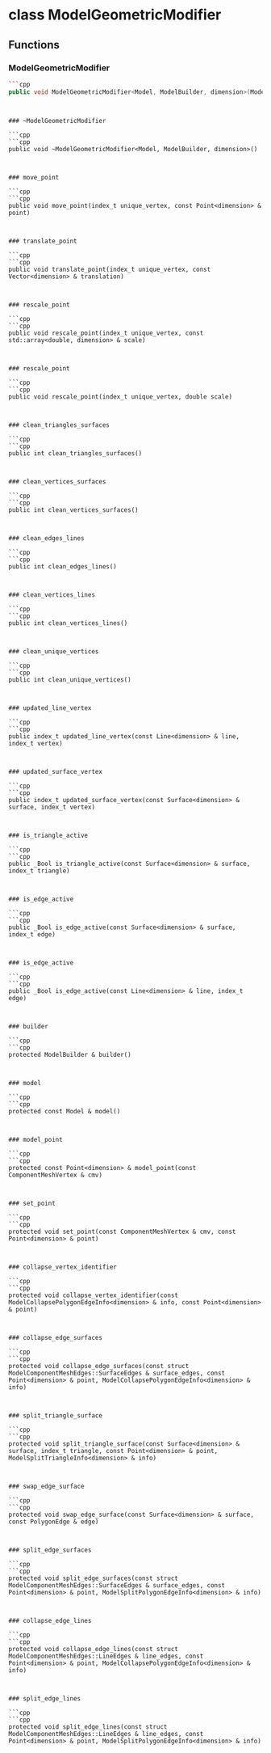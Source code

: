 # class ModelGeometricModifier


## Functions

### ModelGeometricModifier

```cpp
```cpp
public void ModelGeometricModifier<Model, ModelBuilder, dimension>(Model & model)
```
```


### ~ModelGeometricModifier

```cpp
```cpp
public void ~ModelGeometricModifier<Model, ModelBuilder, dimension>()
```
```


### move_point

```cpp
```cpp
public void move_point(index_t unique_vertex, const Point<dimension> & point)
```
```


### translate_point

```cpp
```cpp
public void translate_point(index_t unique_vertex, const Vector<dimension> & translation)
```
```


### rescale_point

```cpp
```cpp
public void rescale_point(index_t unique_vertex, const std::array<double, dimension> & scale)
```
```


### rescale_point

```cpp
```cpp
public void rescale_point(index_t unique_vertex, double scale)
```
```


### clean_triangles_surfaces

```cpp
```cpp
public int clean_triangles_surfaces()
```
```


### clean_vertices_surfaces

```cpp
```cpp
public int clean_vertices_surfaces()
```
```


### clean_edges_lines

```cpp
```cpp
public int clean_edges_lines()
```
```


### clean_vertices_lines

```cpp
```cpp
public int clean_vertices_lines()
```
```


### clean_unique_vertices

```cpp
```cpp
public int clean_unique_vertices()
```
```


### updated_line_vertex

```cpp
```cpp
public index_t updated_line_vertex(const Line<dimension> & line, index_t vertex)
```
```


### updated_surface_vertex

```cpp
```cpp
public index_t updated_surface_vertex(const Surface<dimension> & surface, index_t vertex)
```
```


### is_triangle_active

```cpp
```cpp
public _Bool is_triangle_active(const Surface<dimension> & surface, index_t triangle)
```
```


### is_edge_active

```cpp
```cpp
public _Bool is_edge_active(const Surface<dimension> & surface, index_t edge)
```
```


### is_edge_active

```cpp
```cpp
public _Bool is_edge_active(const Line<dimension> & line, index_t edge)
```
```


### builder

```cpp
```cpp
protected ModelBuilder & builder()
```
```


### model

```cpp
```cpp
protected const Model & model()
```
```


### model_point

```cpp
```cpp
protected const Point<dimension> & model_point(const ComponentMeshVertex & cmv)
```
```


### set_point

```cpp
```cpp
protected void set_point(const ComponentMeshVertex & cmv, const Point<dimension> & point)
```
```


### collapse_vertex_identifier

```cpp
```cpp
protected void collapse_vertex_identifier(const ModelCollapsePolygonEdgeInfo<dimension> & info, const Point<dimension> & point)
```
```


### collapse_edge_surfaces

```cpp
```cpp
protected void collapse_edge_surfaces(const struct ModelComponentMeshEdges::SurfaceEdges & surface_edges, const Point<dimension> & point, ModelCollapsePolygonEdgeInfo<dimension> & info)
```
```


### split_triangle_surface

```cpp
```cpp
protected void split_triangle_surface(const Surface<dimension> & surface, index_t triangle, const Point<dimension> & point, ModelSplitTriangleInfo<dimension> & info)
```
```


### swap_edge_surface

```cpp
```cpp
protected void swap_edge_surface(const Surface<dimension> & surface, const PolygonEdge & edge)
```
```


### split_edge_surfaces

```cpp
```cpp
protected void split_edge_surfaces(const struct ModelComponentMeshEdges::SurfaceEdges & surface_edges, const Point<dimension> & point, ModelSplitPolygonEdgeInfo<dimension> & info)
```
```


### collapse_edge_lines

```cpp
```cpp
protected void collapse_edge_lines(const struct ModelComponentMeshEdges::LineEdges & line_edges, const Point<dimension> & point, ModelCollapsePolygonEdgeInfo<dimension> & info)
```
```


### split_edge_lines

```cpp
```cpp
protected void split_edge_lines(const struct ModelComponentMeshEdges::LineEdges & line_edges, const Point<dimension> & point, ModelSplitPolygonEdgeInfo<dimension> & info)
```
```




